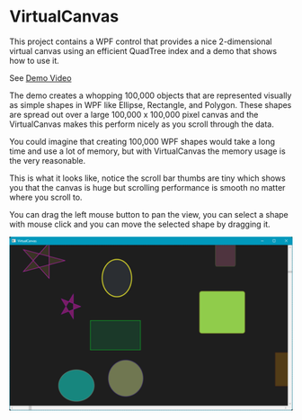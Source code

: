 # VirtualCanvas

This project contains a WPF control that provides a nice 2-dimensional virtual canvas using an efficient QuadTree index
and a demo that shows how to use it.

See [Demo Video](https://lovettsoftwarestorage.blob.core.windows.net/videos/VirtualCanvas.mp4)

The demo creates a whopping 100,000 objects that are represented visually as simple shapes in WPF like Ellipse,
Rectangle, and Polygon.  These shapes are spread out over a large 100,000 x 100,000 pixel canvas and the VirtualCanvas
makes this perform nicely as you scroll through the data.

You could imagine that creating 100,000 WPF shapes would take a long time and use a lot of memory, but with
VirtualCanvas the memory usage is the very reasonable.

This is what it looks like, notice the scroll bar thumbs are tiny which shows you that the canvas is huge but scrolling
performance is smooth no matter where you scroll to.

You can drag the left mouse button to pan the view, you can select a shape with mouse click and you can
move the selected shape by dragging it.

![screen](images/screenshot.png)


